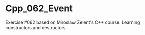 # Cpp_062_Event
Exercise #062 based on Miroslaw Zelent's C++ course.
Learning constructors and destructors.
